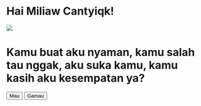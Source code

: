 <html>
  <body>
    <h1>Hai Miliaw Cantyiqk!</h1>
    <img src="https://c.tenor.com/Z8ezUHZzcLoAAAAC/love.gif" />
    <h1>Kamu buat aku nyaman, kamu salah tau nggak, aku suka kamu, kamu kasih aku kesempatan ya?</h1>
    <button id="btn_mau" onclick="alert('I LOVE YOU')">Mau</button>&nbsp;
    <button id="btn_gamau" onclick="gamau(this)" style="position: absolute">
      Gamau
    </button>
  </body>
  <script>
    function gamau(id) {
      var mau = document.getElementById("btn_mau");
      var i = Math.floor(Math.random() * 300) + 1;
      var j = Math.floor(Math.random() * 100) + mau.offsetTop;
      id.style.left = i + "px";
      id.style.top = j + "px";
    }
  </script>
</html>
